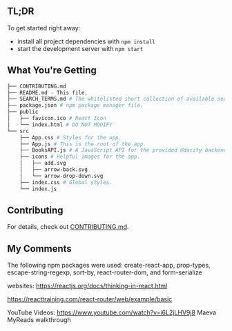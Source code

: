 ## TL;DR

To get started right away:

* install all project dependencies with `npm install`
* start the development server with `npm start`

## What You're Getting
```bash
├── CONTRIBUTING.md
├── README.md - This file.
├── SEARCH_TERMS.md # The whitelisted short collection of available search terms for you to use with your app.
├── package.json # npm package manager file.
├── public
│   ├── favicon.ico # React Icon
│   └── index.html # DO NOT MODIFY
└── src
    ├── App.css # Styles for the app.
    ├── App.js # This is the root of the app.
    ├── BooksAPI.js # A JavaScript API for the provided Udacity backend.
    ├── icons # Helpful images for the app.
    │   ├── add.svg
    │   ├── arrow-back.svg
    │   └── arrow-drop-down.svg
    ├── index.css # Global styles.
    └── index.js
```

## Contributing

For details, check out [CONTRIBUTING.md](CONTRIBUTING.md).


## My Comments

The following npm packages were used:
create-react-app, prop-types, escape-string-regexp, sort-by, react-router-dom, and form-serialize

websites:
https://reactjs.org/docs/thinking-in-react.html

https://reacttraining.com/react-router/web/example/basic

YouTube Videos:
https://www.youtube.com/watch?v=i6L2jLHV9j8 Maeva MyReads walkthrough
